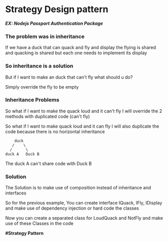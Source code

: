 # Strategy Design pattern
***EX: Nodejs Passport Authentication Package***

### The problem was in inheritance

If we have a duck that can quack and fly and display the flying is shared and quacking is shared but each one needs to implement its display

### So inheritance is a solution 

But if I want to make an duck that can't fly what should u do?

Simply override the fly to be empty 

### Inheritance Problems
So what if I want to make the quack loud and it can't fly I will override the 2 methods with duplicated code (can't fly) 

So what if I want to make quack loud and it can fly I will also duplicate the code because there is no horizontal inheritance
```
    duck
   /    \
  /      \ 
duck A   Duck B
```
The duck A can't share code with Duck B

### Solution
The Solution is to make use of composition instead of inheritance and interfaces

So for the previous example,
You can create interface IQuack, IFly, IDisplay and make use of dependency injection or hard code the classes

Now you can create a separated class for LoudQuack and NotFly and make use of these Classes in the code

**#Strategy Pattern**
